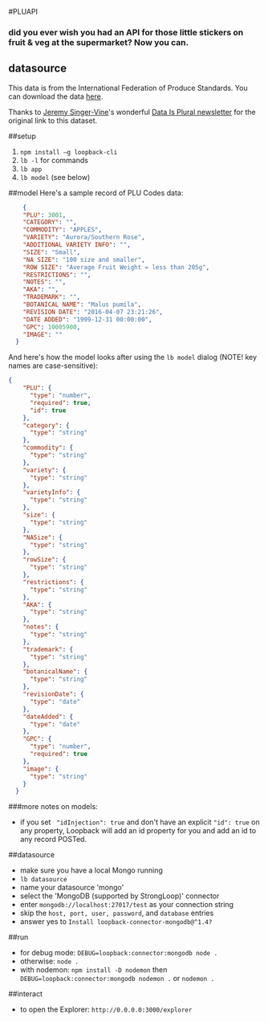 #PLUAPI

### did you ever wish you had an API for those little stickers on fruit & veg at the supermarket? Now you can.

## datasource
This data is from the International Federation of Produce Standards. You can download the data [here](http://www.ifpsglobal.com/Identification/PLU-Codes/PLU-codes-Search). 

Thanks to [Jeremy Singer-Vine](https://twitter.com/jsvine)'s wonderful [Data Is Plural newsletter](https://tinyletter.com/data-is-plural) for the original link to this dataset.


##setup

1. `npm install –g loopback-cli`
2. `lb -l` for commands
3. `lb app`	
4. `lb model` (see below)

##model
Here's a sample record of PLU Codes data: 

```json
    {
    "PLU": 3001,
    "CATEGORY": "",
    "COMMODITY": "APPLES",
    "VARIETY": "Aurora/Southern Rose",
    "ADDITIONAL VARIETY INFO": "",
    "SIZE": "Small",
    "NA SIZE": "100 size and smaller",
    "ROW SIZE": "Average Fruit Weight = less than 205g",
    "RESTRICTIONS": "",
    "NOTES": "",
    "AKA": "",
    "TRADEMARK": "",
    "BOTANICAL NAME": "Malus pumila",
    "REVISION DATE": "2016-04-07 23:21:26",
    "DATE ADDED": "1999-12-31 00:00:00",
    "GPC": 10005900,
    "IMAGE": ""
  }
```
And here's how the model looks after using the `lb model` dialog (NOTE! key names are case-sensitive):

```json
{
    "PLU": {
      "type": "number",
      "required": true,
      "id": true
    },
    "category": {
      "type": "string"
    },
    "commodity": {
      "type": "string"
    },
    "variety": {
      "type": "string"
    },
    "varietyInfo": {
      "type": "string"
    },
    "size": {
      "type": "string"
    },
    "NASize": {
      "type": "string"
    },
    "rowSize": {
      "type": "string"
    },
    "restrictions": {
      "type": "string"
    },
    "AKA": {
      "type": "string"
    },
    "notes": {
      "type": "string"
    },
    "trademark": {
      "type": "string"
    },
    "botanicalName": {
      "type": "string"
    },
    "revisionDate": {
      "type": "date"
    },
    "dateAdded": {
      "type": "date"
    },
    "GPC": {
      "type": "number",
      "required": true
    },
    "image": {
      "type": "string"
    }
  }
```
###more notes on models:
* if you set ` "idInjection": true` and don't have an explicit `"id": true` on any property, Loopback will add an id property for you and add an id to any record POSTed.

##datasource
* make sure you have a local Mongo running
* `lb datasource`
* name your datasource 'mongo'
* select the 'MongoDB (supported by StrongLoop)' connector
* enter `mongodb://localhost:27017/test` as your connection string
* skip the `host, port, user, password`, and `database` entries
* answer yes to `Install loopback-connector-mongodb@^1.4?`

##run
* for debug mode: `DEBUG=loopback:connector:mongodb node .`
* otherwise: `node .`
* with nodemon: 
`npm install -D nodemon` then `DEBUG=loopback:connector:mongodb nodemon .` or `nodemon .`


##interact
* to open the Explorer: `http://0.0.0.0:3000/explorer`

